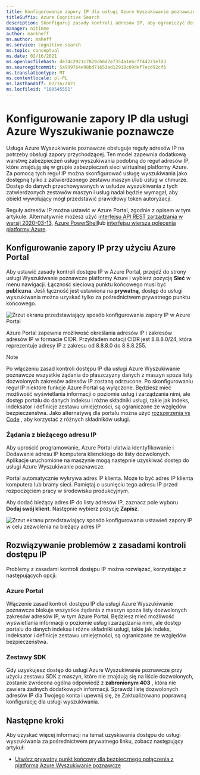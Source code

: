 ```yaml
---
title: Konfigurowanie zapory IP dla usługi Azure Wyszukiwanie poznawcze
titleSuffix: Azure Cognitive Search
description: Skonfiguruj zasady kontroli adresów IP, aby ograniczyć dostęp do usługi Azure Wyszukiwanie poznawcze.
manager: nitinme
author: markheff
ms.author: maheff
ms.service: cognitive-search
ms.topic: conceptual
ms.date: 02/16/2021
ms.openlocfilehash: de34c2921c7829cb6d7e7354a1ebcff44271efd3
ms.sourcegitcommit: 5a999764e98bd71653ad12918c09def7ecd92cf6
ms.translationtype: MT
ms.contentlocale: pl-PL
ms.lasthandoff: 02/16/2021
ms.locfileid: "100545551"
---
```

# <a name="configure-ip-firewall-for-azure-cognitive-search"></a>Konfigurowanie zapory IP dla usługi Azure Wyszukiwanie poznawcze

Usługa Azure Wyszukiwanie poznawcze obsługuje reguły adresów IP na potrzeby obsługi zapory przychodzącej. Ten model zapewnia dodatkową warstwę zabezpieczeń usługi wyszukiwania podobną do reguł adresów IP, które znajdują się w grupie zabezpieczeń sieci wirtualnej platformy Azure. Za pomocą tych reguł IP można skonfigurować usługę wyszukiwania jako dostępną tylko z zatwierdzonego zestawu maszyn i/lub usług w chmurze. Dostęp do danych przechowywanych w usłudze wyszukiwania z tych zatwierdzonych zestawów maszyn i usług nadal będzie wymagał, aby obiekt wywołujący mógł przedstawić prawidłowy token autoryzacji.

Reguły adresów IP można ustawić w Azure Portal, zgodnie z opisem w tym artykule. Alternatywnie możesz użyć [interfejsu API REST zarządzania w wersji 2020-03-13](/rest/api/searchmanagement/), [Azure PowerShell](/powershell/module/az.search)lub [interfejsu wiersza polecenia platformy Azure](/cli/azure/search).

## <a name="configure-an-ip-firewall-using-the-azure-portal"></a><a id="configure-ip-policy"></a> Konfigurowanie zapory IP przy użyciu Azure Portal

Aby ustawić zasady kontroli dostępu IP w Azure Portal, przejdź do strony usługi Wyszukiwanie poznawcze platformy Azure i wybierz pozycję **Sieć** w menu nawigacji. Łączność sieciową punktu końcowego musi być **publiczna**. Jeśli łączność jest ustawiona na **prywatną**, dostęp do usługi wyszukiwania można uzyskać tylko za pośrednictwem prywatnego punktu końcowego.

![Zrzut ekranu przedstawiający sposób konfigurowania zapory IP w Azure Portal](./media/service-configure-firewall/azure-portal-firewall.png)

Azure Portal zapewnia możliwość określania adresów IP i zakresów adresów IP w formacie CIDR. Przykładem notacji CIDR jest 8.8.8.0/24, która reprezentuje adresy IP z zakresu od 8.8.8.0 do 8.8.8.255.

> [!NOTE]
> Po włączeniu zasad kontroli dostępu IP dla usługi Azure Wyszukiwanie poznawcze wszystkie żądania do płaszczyzny danych z maszyn spoza listy dozwolonych zakresów adresów IP zostaną odrzucone. Po skonfigurowaniu reguł IP niektóre funkcje Azure Portal są wyłączone. Będziesz mieć możliwość wyświetlania informacji o poziomie usług i zarządzania nimi, ale dostęp portalu do danych indeksu i różne składniki usługi, takie jak indeks, indeksator i definicje zestawu umiejętności, są ograniczone ze względów bezpieczeństwa. Jako alternatywę dla portalu można użyć [rozszerzenia vs Code](https://aka.ms/vscode-search) , aby korzystać z różnych składników usługi.

### <a name="requests-from-your-current-ip"></a>Żądania z bieżącego adresu IP

Aby uprościć programowanie, Azure Portal ułatwia identyfikowanie i Dodawanie adresu IP komputera klienckiego do listy dozwolonych. Aplikacje uruchomione na maszynie mogą następnie uzyskiwać dostęp do usługi Azure Wyszukiwanie poznawcze.

Portal automatycznie wykrywa adres IP klienta. Może to być adres IP klienta komputera lub bramy sieci. Pamiętaj o usunięciu tego adresu IP przed rozpoczęciem pracy w środowisku produkcyjnym.

Aby dodać bieżący adres IP do listy adresów IP, zaznacz pole wyboru **Dodaj swój klient**. Następnie wybierz pozycję **Zapisz**.

![Zrzut ekranu przedstawiający sposób konfigurowania ustawień zapory IP w celu zezwolenia na bieżący adres IP](./media/service-configure-firewall/enable-current-ip.png)

## <a name="troubleshoot-issues-with-an-ip-access-control-policy"></a><a id="troubleshoot-ip-firewall"></a>Rozwiązywanie problemów z zasadami kontroli dostępu IP

Problemy z zasadami kontroli dostępu IP można rozwiązać, korzystając z następujących opcji:

### <a name="azure-portal"></a>Azure Portal

Włączenie zasad kontroli dostępu IP dla usługi Azure Wyszukiwanie poznawcze blokuje wszystkie żądania z maszyn spoza listy dozwolonych zakresów adresów IP, w tym Azure Portal.  Będziesz mieć możliwość wyświetlania informacji o poziomie usług i zarządzania nimi, ale dostęp portalu do danych indeksu i różne składniki usługi, takie jak indeks, indeksator i definicje zestawu umiejętności, są ograniczone ze względów bezpieczeństwa. 

### <a name="sdks"></a>Zestawy SDK

Gdy uzyskujesz dostęp do usługi Azure Wyszukiwanie poznawcze przy użyciu zestawu SDK z maszyn, które nie znajdują się na liście dozwolonych, zostanie zwrócona ogólna odpowiedź z **zabronionym 403** , która nie zawiera żadnych dodatkowych informacji. Sprawdź listę dozwolonych adresów IP dla Twojego konta i upewnij się, że Zaktualizowano poprawną konfigurację dla usługi wyszukiwania.

## <a name="next-steps"></a>Następne kroki

Aby uzyskać więcej informacji na temat uzyskiwania dostępu do usługi wyszukiwania za pośrednictwem prywatnego linku, zobacz następujący artykuł:

* [Utwórz prywatny punkt końcowy dla bezpiecznego połączenia z platformą Azure Wyszukiwanie poznawcze](service-create-private-endpoint.md)